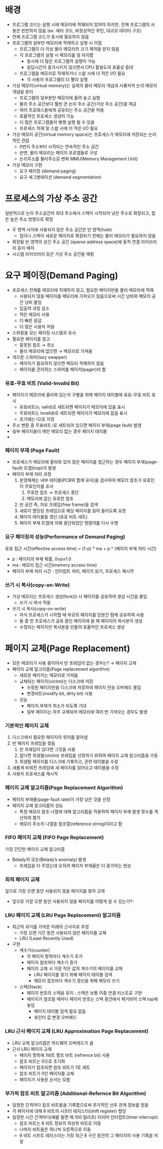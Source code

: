 # 배경

- 프로그램 코드는 실행 시에 메모리에 적재되어 있어야 하지만, 전체 프로그램의 사용은 빈번하지 않음 (ex. 에러 코드, 비정상적인 루틴, 대규모 데이터 구조)
- 전체 프로그램 코드가 동시에 필요하지 않음
- 프로그램의 일부만 메모리에 적재하고 실행 시 이점
    - 프로그램이 더 이상 물리 메모리의 크기 제약을 받지 않음
    - 각 프로그램의 실행 시 메모리를 덜 차지함
        - 동시에 더 많은 프로그램의 실행이 가능
        - 응답시간이 증가시키지 않으면서 CPU 활용도의 효율성 증대
    - 프로그램을 메모리로 적재하거나 스왑 시에 더 적은 I/O 필요
        - 각 사용자 프로그램이 더 빨리 실행
- 가상 메모리(virtual memory)는 실제의 물리 메모리 개념과 사룡자의 논리 메모리 개념을 분리
    - 프로그램의 일부분만 메모리에 올려 놓고 실행
    - 물리 주소 공간보다 훨씬 큰 논리 주소 공간(가상 주소 공간)을 제공
    - 여러 프로레스들에게 공유되는 주소 공간을 허용
    - 효율적인 프로세스 생성이 가능
    - 더 많은 프로그램들이 병행 실행 될 수 있음
    - 프로세스 적재 및 스왑 시에 더 적은 I/O 필요
- 가상 메모리 공간(virtual memory space)는 프로세스가 메모리에 저장되는 논리적인 관점
    - 0번지 주소부터 시작되는 연속적인 주소 공간
    - 반면, 물리 메모리는 페이지 프로엠들로 구성
    - 논리주소를 물리주소로 변화 MMU(Memory Management Unit)
- 가상 메모리 구현
    - 요구 페이징 (demand paging)
    - 요구 세그멘테이션 (demand segmentation)

# 프로세스의 가상 주소 공간

일반적으로 논리 주소공간의 최대 주소에서 스택이 시작되어 낮은 주소로 확장되고, 힙은 높은 주소 방향으로 확장

- 두 영역 사이에 사용되지 않은 주소 공간은 빈 영역(hole)
    - 힙이나 스택이 새로운 페이지로 확장되기 전에는 물리 메모리가 필요하지 않음
- 확장될 빈 영역의 성긴 주소 공간 (sparse address space)에 동적 연결 라이브러리 등이 배치
- 시스템 라이브러리 등은 가상 주소 공간을 매핑

# 요구 페이징(Demand Paging)

- 프로세스 전체를 메모리에 적재하지 않고, 필요한 페이지만을 물리 메모리에 적재
    - 사용되지 않을 페이지를 메모리에 가져오지 않음으로써 시간 낭비와 메모리 공간 낭비 줄임
    - 입출력 과정 감소
    - 적은 메모리 사용
    - 더 빠른 응답
    - 더 많은 사용자 허용
- 스와핑을 갖는 페이징 시스템과 유사
- 필요한 페이지를 참고
    - 잘못된 참조 → 취소
    - 물리 메모리에 없으면 → 메모리로 가져옴
- 게으른 스와퍼(lazy swapper)
    - 페이지가 필요하지 않으면 메모리 적재하지 않음
    - 페이지를 관리하는 스와퍼를 페이저(pager)라 함


### 유효-무효 비트 (Valid-Invalid Bit)

- 페이지가 메모리에 올라와 있는지 구별을 위해 페이지 테이블에 유효-무효 비트 표시
    - 유효비트(v, valid)로 세트되면 페이지가 메모리에 있음 표시
    - 무효비트(i, invalid)로 세트되면 페이지가 메모리에 없음 표시
    - 초기에는 i으로 지정
- 주소 변환 중 무표비트 i로 세트되어 있으면 페이지 부재(page fault) 발생
- 일부 페이지들이 메인 메모리 없는 경우 페이지 테이블
- 
### 페이지 부재 (Page Fault)

- 프로세스가 메모리에 올라와 있지 않은 페이지를 접근하는 경우 페이지 부재(page-fault) 트랩(trap)이 발생
- 페이지 부재 처리 과정
    1. 운영체제는 내부 테이블(PCB와 함께 유지)을 검사하여 메모리 참조가 유효인지 무효인지를 조사
        1. 무효한 참조 → 프로세스 중단
        2. 메모리에 없는 유효한 참조
    2. 빈 공간 즉, 자유 프레임(free frame)을 검색
    3. 새로이 할당된 프레임으로 해당 페이지를 읽어 들이도록 요청
    4. 페이지 테이블을 갱신 (유효 비트 세트)
    5. 페이지 부재 트랩에 의해 중단되었던 명령어를 다시 수행

### 요구 페이징의 성능(Performance of Demand Paging)

유효 접근 시간(effective access time) = (1-p) * ma + p *  (페이지 부재 처리 시간)

- p : 페이지의 부재 확률, 0≤p≤1.0
- ma : 메모리 접근 시간(memory access time)
- 페이지 부재 처리 시간 : 인터럽트 처리, 페이지 읽기, 프로세스 재시작

### 쓰기 시 복사(copy-on-Write)

- 가상 메모리는 프로세스 생성(fork()) 시 페이지를 공유하여 생성 시간을 줄임
    - 쓰기 시 복사 적용
- 쓰기 시 복사(copy-on-write)
    - 자식 프로세스가 시작할 때 부모의 페이지를 당분간 함께 공유하여 사용
    - 둘 중 한 프로세스가 공유 중인 페이지에 쓸 때 페이지의 복사본이 생성
    - 수정되는 페이지만 복사본을 만들어 효율적인 프로세스 생성

# 페이지 교체(Page Replacement)

- 모든 메모리가 사용 중이어서 빈 프레임이 없는 경우는? → 페이지 교체
- 페이지 교체 알고리즘(Page replacement algorithm)
    - 새로운 페이지는 메모리로 가져옴
    - 교체되는 페이지(victim)는 디스크에 저장
        - 수정된 페이지만을 디스크에 저장하여 페이지 전송 오버헤드 줄임
        - 변경비트(modify bit, dirty bit) 사용
    - 성능
        - 페이지 부재가 최소가 되도록 기대
        - 일부 페이지는 자주 교체되어 메모리에 여러 번 가져오는 경우도 발생

### 기본적인 페이지 교체

1. 디스크에서 필요한 페이지의 위치를 알아냄
2. 빈 페이지 프레임을 찾음
    1. 빈 프레임이 있다면 그것을 사용
    2. 없다면 희생될(victim) 프레임을 선정하기 위하여 페이지 교체 알고리즘을 가동
    3. 희생될 페이지를 디스크에 기록하고, 관련 테이블을 수정
3. 새롭게 비워진 프레임에 새 페이지를 읽어오고 테이블을 수정
4. 사용자 프로세스를 재시작

### 페이지 교체 알고리즘(Page Replacement Algorithm)

- 페이지 부재율(page-fault rate)이 가장 낮은 것을 선정
- 페이지 교체 알고리즘의 성능
    - 특정 메모리 참조 나열에 대해 알고리즘을 적용하여 페이지 부재 발생 횟수를 계산하여 평가
    - 메모리 주소의 나열을 참조열(reference string)이라고 함

### FIFO 페이지 교체 (FIFO Page Replacement)

가장 간단한 페이지 교체 알고리즘

- Belady의 모순(Belady’s anomaly) 발생
    - 프레임을 더 주었는데 오히려 페이지 부재율은 더 증가하는 현상

### 최적 페이지 교체

앞으로 가장 오랜 동안 사용되지 않을 페이지를 찾아 교체

- 앞으로 가장 오랜 동안 사용되지 않을 페이지를 어떻게 알 수 있는가?-

### LRU 페이지 교체 (LRU Page Replacement) 알고리즘

- 최근의 과거를 가까운 미래의 근사치로 추정
    - 가장 오랜 기간 동안 사용되지 않은 페이지를 교체
    - LRU (Least Recently Used)
- 구현
    - 계수기(counter)
        - 각 페이지 항목마다 계수기 추가
        - 페이지 참조마다 계수기 증가
        - 페이지 교체 시 가장 작은 값의 계수기의 페이지를 교체
            - LRU 페이지를 찾기 위해 페이지 테이블 검색
            - 메모리 참조마다 계수기 갱신을 위해 메모리 쓰기
    - 스택(Stack)
        - 페이지 번호의 스택을 유지 : 스택은 보통 이중 연결 리스트로 구현
        - 헤이지가 참조될 때마다 페이지 번호는 스택 중간에서 제거되어 스택 top에 놓임
            - 페이지 테이블 검색 필요 없음
            - 포인터 값 변경 오버헤드

### LRU 근사 페이지 교체 (LRU Approximation Page Replacement)

- LRU 교체 알고리즘은 하드웨어 오버레드가 큼
- 근사 LRU 페이지 교체
    - 페이지 항목에 1비트 함조 비트 (refrence bit) 사용
    - 참조 비트는 0으로 초기화
    - 페이지가 참조되면 참조 비트가 1로 세트
    - 참조 비트가 0인 페이지를 교체
    - 페이지가 사용된 순서는 모름

### 부가적 참조 비트 알고리즘 (Additional-Refernce Bit Algorithm)

- 일정한 간격마다 참조 비트들을 기록함으로써 추가적인 선후 관계 정보를 얻음
- 각 페이지에 대해 8 비트의 시프터 레지스터(shift register) 할당
- 일정한 시간 간격마다(예를 들면 매 100 밀리초) 타이머 인터럽트(timer interrupt)
    - 참조 비트는 8 비트 정보의 최상위 비트로 이동
    - 나머지 비트들은 하나씩 오른쪽으로 이동
    - 8 비트 시프트 레지스터는 가장 최근 8 구간 동안의 그 페이지의 사용 기록을 저장
